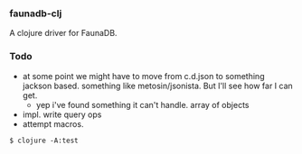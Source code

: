 
### faunadb-clj

A clojure driver for FaunaDB.


### Todo

- at some point we might have to move from c.d.json to something jackson based.
something like metosin/jsonista. But I'll see how far I can get.
    - yep i've found something it can't handle. array of objects
- impl. write query ops
- attempt macros.

```
$ clojure -A:test
```